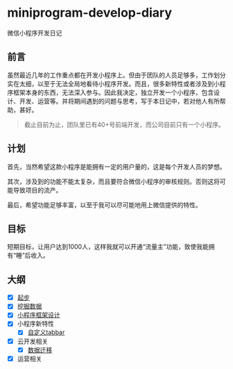 # miniprogram-develop-diary
微信小程序开发日记

## 前言

虽然最近几年的工作重点都在开发小程序上。但由于团队的人员足够多，工作划分实在太细，以至于无法全局地看待小程序开发。而且，很多新特性或者涉及到小程序框架本身的东西，无法深入参与。因此我决定，独立开发一个小程序，包含设计、开发、运营等。并将期间遇到的问题与思考，写于本日记中，若对他人有所帮助，甚好。

> 截止目前为止，团队里已有40+号前端开发，而公司目前只有一个小程序。

## 计划

首先，当然希望这款小程序是能拥有一定的用户量的，这是每个开发人员的梦想。

其次，涉及到的功能不能太复杂，而且要符合微信小程序的审核规则。否则这将可能导致项目的流产。

最后，希望功能足够丰富，以至于我可以尽可能地用上微信提供的特性。

## 目标

短期目标，让用户达到1000人，这样我就可以开通“流量主”功能，致使我能拥有“睡”后收入。

## 大纲

- [x] [起步](start.md)
- [x] [挖掘数据](fetch-data.md)
- [x] [小程序框架设计](frame-design.md)
- [x] 小程序新特性
    - [x] [自定义tabbar](custom-tabbar.md)
- [x] 云开发相关
    - [x] [数据迁移](data-export.md)
- [x] 运营相关